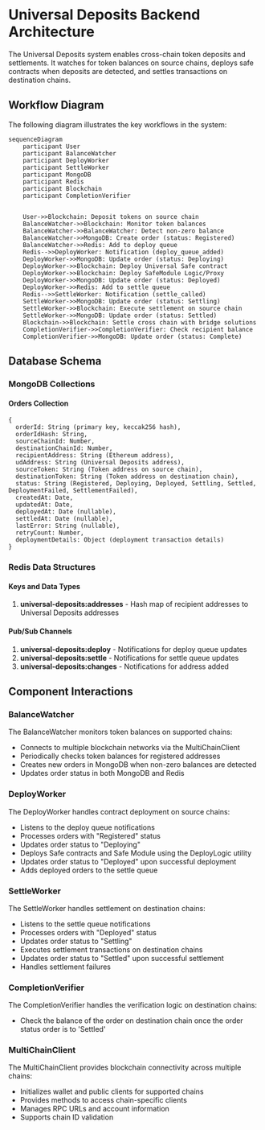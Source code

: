 # Universal Deposits Backend Architecture

The Universal Deposits system enables cross-chain token deposits and settlements. It watches for token balances on source chains, deploys safe contracts when deposits are detected, and settles transactions on destination chains.

## Workflow Diagram

The following diagram illustrates the key workflows in the system:

```mermaid
sequenceDiagram
    participant User
    participant BalanceWatcher
    participant DeployWorker
    participant SettleWorker
    participant MongoDB
    participant Redis
    participant Blockchain
    participant CompletionVerifier


    User->>Blockchain: Deposit tokens on source chain
    BalanceWatcher->>Blockchain: Monitor token balances
    BalanceWatcher->>BalanceWatcher: Detect non-zero balance
    BalanceWatcher->>MongoDB: Create order (status: Registered)
    BalanceWatcher->>Redis: Add to deploy queue
    Redis-->>DeployWorker: Notification (deploy_queue_added)
    DeployWorker->>MongoDB: Update order (status: Deploying)
    DeployWorker->>Blockchain: Deploy Universal Safe contract
    DeployWorker->>Blockchain: Deploy SafeModule Logic/Proxy
    DeployWorker->>MongoDB: Update order (status: Deployed)
    DeployWorker->>Redis: Add to settle queue
    Redis-->>SettleWorker: Notification (settle_called)
    SettleWorker->>MongoDB: Update order (status: Settling)
    SettleWorker->>Blockchain: Execute settlement on source chain
    SettleWorker->>MongoDB: Update order (status: Settled)
    Blockchain->>Blockchain: Settle cross chain with bridge solutions
    CompletionVerifier->>CompletionVerifier: Check recipient balance
    CompletionVerifier->>MongoDB: Update order (status: Complete)
```

## Database Schema

### MongoDB Collections

#### Orders Collection

```
{
  orderId: String (primary key, keccak256 hash),
  orderIdHash: String,
  sourceChainId: Number,
  destinationChainId: Number,
  recipientAddress: String (Ethereum address),
  udAddress: String (Universal Deposits address),
  sourceToken: String (Token address on source chain),
  destinationToken: String (Token address on destination chain),
  status: String (Registered, Deploying, Deployed, Settling, Settled, DeploymentFailed, SettlementFailed),
  createdAt: Date,
  updatedAt: Date,
  deployedAt: Date (nullable),
  settledAt: Date (nullable),
  lastError: String (nullable),
  retryCount: Number,
  deploymentDetails: Object (deployment transaction details)
}
```

### Redis Data Structures

#### Keys and Data Types

1. **universal-deposits:addresses** - Hash map of recipient addresses to Universal Deposits addresses

#### Pub/Sub Channels

1. **universal-deposits:deploy** - Notifications for deploy queue updates
2. **universal-deposits:settle** - Notifications for settle queue updates
3. **universal-deposits:changes** - Notifications for address added

## Component Interactions

### BalanceWatcher

The BalanceWatcher monitors token balances on supported chains:

- Connects to multiple blockchain networks via the MultiChainClient
- Periodically checks token balances for registered addresses
- Creates new orders in MongoDB when non-zero balances are detected
- Updates order status in both MongoDB and Redis

### DeployWorker

The DeployWorker handles contract deployment on source chains:

- Listens to the deploy queue notifications
- Processes orders with "Registered" status
- Updates order status to "Deploying"
- Deploys Safe contracts and Safe Module using the DeployLogic utility
- Updates order status to "Deployed" upon successful deployment
- Adds deployed orders to the settle queue

### SettleWorker

The SettleWorker handles settlement on destination chains:

- Listens to the settle queue notifications
- Processes orders with "Deployed" status
- Updates order status to "Settling"
- Executes settlement transactions on destination chains
- Updates order status to "Settled" upon successful settlement
- Handles settlement failures

### CompletionVerifier

The CompletionVerifier handles the verification logic on destination chains:

- Check the balance of the order on destination chain once the order status order is to 'Settled'

### MultiChainClient

The MultiChainClient provides blockchain connectivity across multiple chains:

- Initializes wallet and public clients for supported chains
- Provides methods to access chain-specific clients
- Manages RPC URLs and account information
- Supports chain ID validation
